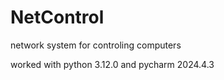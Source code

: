 # NetControl
network system for controling computers


worked with python 3.12.0 and pycharm 2024.4.3
